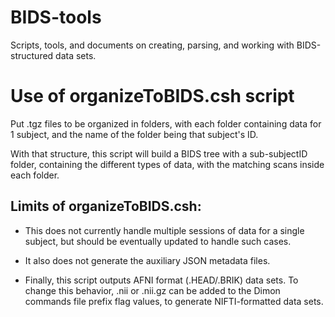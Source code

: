 
# BIDS-tools

Scripts, tools, and documents on creating, parsing, and working with
BIDS-structured data sets.



Use of organizeToBIDS.csh script
================================

Put .tgz files to be organized in folders, with each folder containing
data for 1 subject, and the name of the folder being that subject's ID.

With that structure, this script will build a BIDS tree with a
sub-subjectID folder, containing the different types of data, with the
matching scans inside each folder.


Limits of organizeToBIDS.csh:
-----------------------------

* This does not currently handle multiple sessions of data for a single
subject, but should be eventually updated to handle such cases.

* It also does not generate the auxiliary JSON metadata files.

* Finally, this script outputs AFNI format (.HEAD/.BRIK) data sets.  To
change this behavior, .nii or .nii.gz can be added to the Dimon commands
file prefix flag values, to generate NIFTI-formatted data sets.


